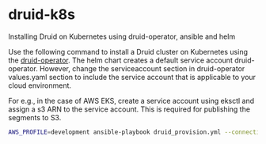 # druid-k8s
Installing Druid on Kubernetes using druid-operator, ansible and helm

Use the following command to install a Druid cluster on Kubernetes using the [druid-operator](https://github.com/druid-io/druid-operator). The helm chart creates a default service account druid-operator. However, change the serviceaccount section in druid-operator values.yaml section to include the service account that is applicable to your cloud environment. 

For e.g., in the case of AWS EKS, create a service account using eksctl and assign a s3 ARN to the service account. This is required for publishing the segments to S3.

```bash
AWS_PROFILE=development ansible-playbook druid_provision.yml --connection=local --user=<username> --extra-vars "chart_base_path=./helm_charts cluster_type=raw kubeconfig_path=<KUBECONFIG_PATH' release_name=druid" -vvv
```
